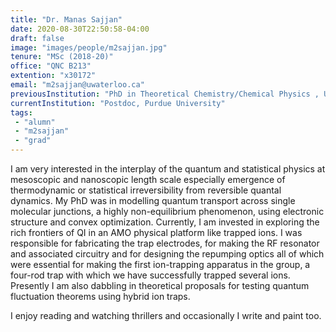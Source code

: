 ```yaml
---
title: "Dr. Manas Sajjan"
date: 2020-08-30T22:50:58-04:00
draft: false
image: "images/people/m2sajjan.jpg"
tenure: "MSc (2018-20)"
office: "QNC B213"
extention: "x30172"
email: "m2sajjan@uwaterloo.ca"
previousInstitution: "PhD in Theoretical Chemistry/Chemical Physics , University of Chicago, 2018"
currentInstitution: "Postdoc, Purdue University"
tags:
 - "alumn"
 - "m2sajjan"
 - "grad"
---
```

I am very interested in the interplay of the quantum and statistical physics at mesoscopic and nanoscopic length scale especially emergence of thermodynamic or statistical irreversibility from reversible quantal dynamics. My PhD was in modelling  quantum transport across single molecular junctions, a highly non-equilibrium phenomenon,  using electronic structure and  convex optimization. Currently, I am invested in exploring the rich frontiers of QI in an AMO physical platform like trapped ions. I was responsible for fabricating the trap electrodes, for making the RF resonator and associated circuitry and for designing the repumping optics all of which were essential for making the first ion-trapping apparatus in the group, a four-rod trap with which we have successfully trapped several ions. Presently I am also dabbling in theoretical proposals for testing quantum fluctuation theorems using hybrid ion traps.

I enjoy reading and watching thrillers and occasionally I write and paint too.
